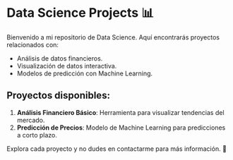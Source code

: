 # Data Science Projects 📊

Bienvenido a mi repositorio de Data Science. Aquí encontrarás proyectos relacionados con:
- Análisis de datos financieros.
- Visualización de datos interactiva.
- Modelos de predicción con Machine Learning.

## Proyectos disponibles:
1. **Análisis Financiero Básico**: Herramienta para visualizar tendencias del mercado.
2. **Predicción de Precios**: Modelo de Machine Learning para predicciones a corto plazo.

Explora cada proyecto y no dudes en contactarme para más información. 🚀

